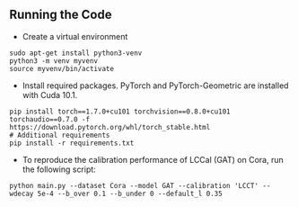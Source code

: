 ## Running the Code
- Create a virtual environment
```
sudo apt-get install python3-venv
python3 -m venv myvenv
source myvenv/bin/activate
```
- Install required packages. PyTorch and PyTorch-Geometric are installed with Cuda 10.1.
```
pip install torch==1.7.0+cu101 torchvision==0.8.0+cu101 torchaudio==0.7.0 -f https://download.pytorch.org/whl/torch_stable.html
# Additional requirements
pip install -r requirements.txt
```
- To reproduce the calibration performance of LCCal (GAT) on Cora, run the following script:
```
python main.py --dataset Cora --model GAT --calibration 'LCCT' --wdecay 5e-4 --b_over 0.1 --b_under 0 --default_l 0.35
```
